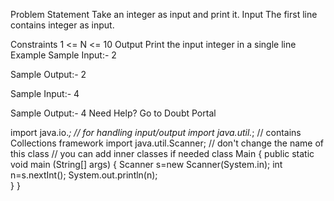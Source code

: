 Problem Statement
Take an integer as input and print it.
Input
The first line contains integer as input.

Constraints
1 <= N <= 10
Output
Print the input integer in a single line
Example
Sample Input:-
2

Sample Output:-
2

Sample Input:-
4

Sample Output:-
4
Need Help? Go to Doubt Portal 

import java.io.*; // for handling input/output
import java.util.*; // contains Collections framework
import java.util.Scanner;
// don't change the name of this class
// you can add inner classes if needed
class Main {
	public static void main (String[] args) {
	   Scanner s=new Scanner(System.in);
	   int n=s.nextInt();
	   System.out.println(n);     
	}
}
